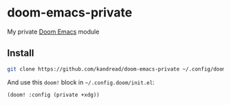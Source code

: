 # doom-emacs-private
My private [Doom Emacs](https://github.com/hlissner/doom-emacs) module

## Install

``` sh
git clone https://github.com/kandread/doom-emacs-private ~/.config/doom
```

And use this `doom!` block in `~/.config.doom/init.el`:

```emacs-lisp
(doom! :config (private +xdg))
```
